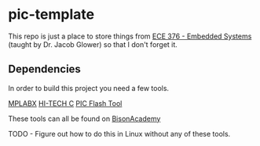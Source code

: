 # pic-template

This repo is just a place to store things from [ECE 376 - Embedded Systems](http://www.bisonacademy.com/ECE376/Index.htm) (taught by Dr. Jacob Glower) so that I don't forget it.

## Dependencies

In order to build this project you need a few tools.

[MPLABX](https://www.microchip.com/en-us/tools-resources/develop/mplab-x-ide)
[HI-TECH C](http://www.bisonacademy.com/Software/HCPIC18-pro-9.63PL3.zip)
[PIC Flash Tool](http://www.bisonacademy.com/Software/PIC_Flash_Tool_1.2.exe)

These tools can all be found on [BisonAcademy](http://www.bisonacademy.com/ECE376/Resources.htm)

TODO - Figure out how to do this in Linux without any of these tools.
